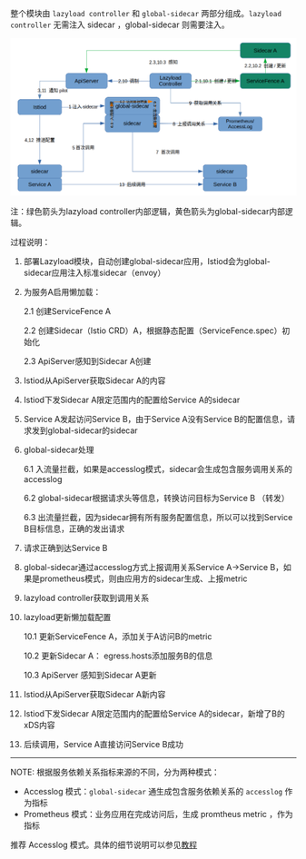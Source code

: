 整个模块由 `lazyload controller` 和 `global-sidecar` 两部分组成。`lazyload controller` 无需注入 sidecar ，global-sidecar 则需要注入。

![](../../assets/lazyload/arch.jpg)


注：绿色箭头为lazyload controller内部逻辑，黄色箭头为global-sidecar内部逻辑。

过程说明：

1. 部署Lazyload模块，自动创建global-sidecar应用，Istiod会为global-sidecar应用注入标准sidecar（envoy）

2. 为服务A启用懒加载：

    2.1 创建ServiceFence A

    2.2 创建Sidecar（Istio CRD）A，根据静态配置（ServiceFence.spec）初始化

    2.3 ApiServer感知到Sidecar A创建

3. Istiod从ApiServer获取Sidecar A的内容

4. Istiod下发Sidecar A限定范围内的配置给Service A的sidecar

5. Service A发起访问Service B，由于Service A没有Service B的配置信息，请求发到global-sidecar的sidecar

6. global-sidecar处理

    6.1 入流量拦截，如果是accesslog模式，sidecar会生成包含服务调用关系的accesslog

    6.2 global-sidecar根据请求头等信息，转换访问目标为Service B （转发）

    6.3 出流量拦截，因为sidecar拥有所有服务配置信息，所以可以找到Service B目标信息，正确的发出请求

7. 请求正确到达Service B

8. global-sidecar通过accesslog方式上报调用关系Service A->Service B，如果是prometheus模式，则由应用方的sidecar生成、上报metric

9. lazyload controller获取到调用关系

10. lazyload更新懒加载配置

     10.1 更新ServiceFence A，添加关于A访问B的metric

     10.2 更新Sidecar A： egress.hosts添加服务B的信息

     10.3 ApiServer 感知到Sidecar A更新

11. Istiod从ApiServer获取Sidecar A新内容

12. Istiod下发Sidecar A限定范围内的配置给Service A的sidecar，新增了B的xDS内容

13. 后续调用，Service A直接访问Service B成功


------

NOTE: 根据服务依赖关系指标来源的不同，分为两种模式：

- Accesslog 模式：`global-sidecar` 通生成包含服务依赖关系的 `accesslog` 作为指标
- Prometheus 模式：业务应用在完成访问后，生成 promtheus metric ，作为指标

推荐 Accesslog 模式。具体的细节说明可以参见[教程](./tutorial.md##基于accesslog开启懒加载)
